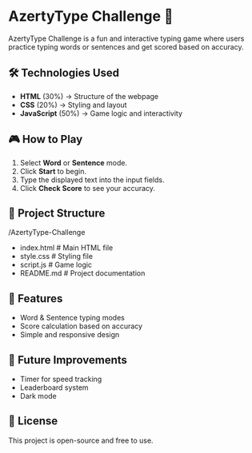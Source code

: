 # AzertyType Challenge 🚀  

AzertyType Challenge is a fun and interactive typing game where users practice typing words or sentences and get scored based on accuracy.  

## 🛠️ Technologies Used  
- **HTML** (30%) → Structure of the webpage  
- **CSS** (20%) → Styling and layout  
- **JavaScript** (50%) → Game logic and interactivity  

## 🎮 How to Play  
1. Select **Word** or **Sentence** mode.  
2. Click **Start** to begin.  
3. Type the displayed text into the input fields.  
4. Click **Check Score** to see your accuracy.  

## 📂 Project Structure  
/AzertyType-Challenge
- index.html         # Main HTML file
- style.css          # Styling file
- script.js          # Game logic
- README.md          # Project documentation

## 📌 Features  
- Word & Sentence typing modes  
- Score calculation based on accuracy  
- Simple and responsive design  

## 🚀 Future Improvements  
- Timer for speed tracking  
- Leaderboard system  
- Dark mode  

## 📜 License  
This project is open-source and free to use.  
